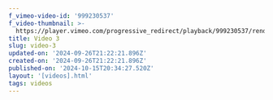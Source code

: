```yaml
---
f_vimeo-video-id: '999230537'
f_video-thumbnail: >-
  https://player.vimeo.com/progressive_redirect/playback/999230537/rendition/720p/file.mp4?loc=external&log_user=0&signature=52a0d95412ae12f3bfdacace2d2ebab3f6ba47d5a2bcd8100be9c9baee49d6f6
title: Video 3
slug: video-3
updated-on: '2024-09-26T21:22:21.896Z'
created-on: '2024-09-26T21:22:21.896Z'
published-on: '2024-10-15T20:34:27.520Z'
layout: '[videos].html'
tags: videos
---
```



